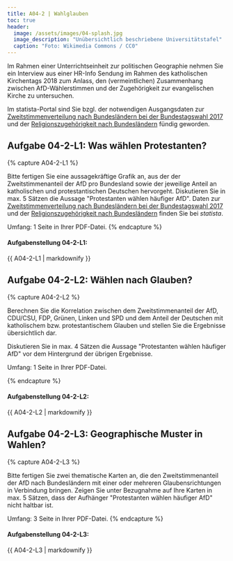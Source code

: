 ```yaml
---
title: A04-2 | Wahlglauben
toc: true
header:
  image: /assets/images/04-splash.jpg
  image_description: "Unübersichtlich beschriebene Universitätstafel"
  caption: "Foto: Wikimedia Commons / CC0"
---
```


Im Rahmen einer Unterrichtseinheit zur politischen Geographie nehmen Sie ein Interview aus einer HR-Info Sendung im Rahmen des katholischen Kirchentags 2018 zum Anlass, den (vermeintlichen) Zusammenhang zwischen AfD-Wählerstimmen und der Zugehörigkeit zur evangelischen Kirche zu untersuchen.

Im statista-Portal sind Sie bzgl. der notwendigen Ausgangsdaten zur [Zweitstimmenverteilung nach Bundesländern bei der Bundestagswahl 2017](https://de.statista.com/statistik/daten/studie/754391/umfrage/stimmenanteile-der-AfD-in-den-bundeslaendern-bei-der-bundestagswahl/) und der [Religionszugehörigkeit nach Bundesländern](https://de.statista.com/statistik/daten/studie/201622/umfrage/religionszugehoerigkeit-der-deutschen-nach-bundeslaendern/) fündig geworden.

## Aufgabe 04-2-L1: Was wählen Protestanten?

{% capture A04-2-L1 %}

Bitte fertigen Sie eine aussagekräftige Grafik an, aus der der Zweitstimmenanteil der AfD pro Bundesland sowie der jeweilige Anteil an katholischen und protestantischen Deutschen hervorgeht.
Diskutieren Sie in max. 5 Sätzen die Aussage "Protestanten wählen häufiger AfD". Daten zur  [Zweitstimmenverteilung nach Bundesländern bei der Bundestagswahl 2017](https://de.statista.com/statistik/daten/studie/754391/umfrage/stimmenanteile-der-AfD-in-den-bundeslaendern-bei-der-bundestagswahl/) und der [Religionszugehörigkeit nach Bundesländern](https://de.statista.com/statistik/daten/studie/201622/umfrage/religionszugehoerigkeit-der-deutschen-nach-bundeslaendern/) finden Sie bei *statista*.

Umfang: 1 Seite in Ihrer PDF-Datei.
{% endcapture %}

<div class="notice--success">
  <h4 class="no_toc">Aufgabenstellung 04-2-L1:</h4>
  {{ A04-2-L1 | markdownify }}
</div>

## Aufgabe 04-2-L2: Wählen nach Glauben?

{% capture A04-2-L2 %}

Berechnen Sie die Korrelation zwischen dem Zweitstimmenanteil der AfD, CDU/CSU, FDP, Grünen, Linken und SPD und dem Anteil der Deutschen mit katholischem bzw. protestantischem Glauben und stellen Sie die Ergebnisse übersichtlich dar.

Diskutieren Sie in max. 4 Sätzen die Aussage "Protestanten wählen häufiger AfD" vor dem Hintergrund der übrigen Ergebnisse.

Umfang: 1 Seite in Ihrer PDF-Datei.

{% endcapture %}

<div class="notice--success">
  <h4 class="no_toc">Aufgabenstellung 04-2-L2:</h4>
  {{ A04-2-L2 | markdownify }}
</div>


## Aufgabe 04-2-L3: Geographische Muster in Wahlen?

{% capture A04-2-L3 %}

Bitte fertigen Sie zwei thematische Karten an, die den Zweitstimmenanteil der AfD nach Bundesländern mit einer oder mehreren Glaubensrichtungen in Verbindung bringen. Zeigen Sie unter Bezugnahme auf Ihre Karten in max. 5 Sätzen, dass der Aufhänger "Protestanten wählen häufiger AfD" nicht haltbar ist.

Umfang: 3 Seite in Ihrer PDF-Datei.
{% endcapture %}

<div class="notice--success">
  <h4 class="no_toc">Aufgabenstellung 04-2-L3:</h4>
  {{ A04-2-L3 | markdownify }}
</div>
